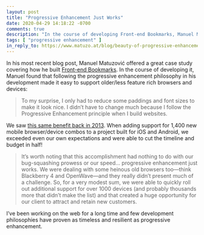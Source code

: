 ```yaml
---
layout: post
title: "Progressive Enhancement Just Works"
date: 2020-04-29 14:18:22 -0700
comments: true
description: "In the course of developing Front-end Bookmarks, Manuel Matuzović found that following the progressive enhancement philosophy made it easy to support older/less feature rich browsers and devices."
tags: [ "progressive enhancement" ]
in_reply_to: https://www.matuzo.at/blog/beauty-of-progressive-enhancement/
---
```


In his most recent blog post, Manuel Matuzović offered a great case study covering how he built [Front-end Bookmarks](https://www.frontendbookmarks.com/).   In the course of developing it, Manuel found that following the progressive enhancement philosophy in his development made it easy to support older/less feature rich browsers and devices:

> To my surprise, I only had to reduce some paddings and font sizes to make it look nice. I didn’t have to change much because I follow the Progressive Enhancement principle when I build websites.

We saw [this same benefit back in 2013](https://blog.easy-designs.net/archives/the-true-cost-of-progressive-enhancement/). When adding support for 1,400 new mobile browser/device combos to a project built for iOS and Android, we exceeded even our own expectations and were able to cut the timeline and budget in half!

> It’s worth noting that this accomplishment had nothing to do with our bug-squashing prowess or our speed… progressive enhancement just works. We were dealing with some heinous old browsers too—think Blackberry 4 and OpenWave—and they really didn’t present much of a challenge. So, for a very modest sum, we were able to quickly roll out additional support for over 1000 devices (and probably thousands more that didn’t make the list) and that created a huge opportunity for our client to attract and retain new customers.

I’ve been working on the web for a long time and few development philosophies have proven as timeless and resilient as progressive enhancement.